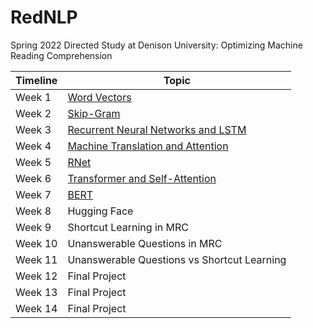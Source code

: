 # RedNLP
Spring 2022 Directed Study at Denison University: Optimizing Machine Reading Comprehension

| Timeline| Topic |
| --- | ----------- | 
| Week 1 | [Word Vectors](https://github.com/sonqt/RedNLP/tree/main/Word2vec) | 
| Week 2 | [Skip-Gram](https://github.com/sonqt/RedNLP/tree/main/Word2vec) | 
| Week 3 | [Recurrent Neural Networks and LSTM](https://github.com/sonqt/RedNLP/tree/main/LSTM) |
| Week 4 | [Machine Translation and Attention](https://github.com/sonqt/RedNLP/tree/main/Attention) |
| Week 5 | [RNet](https://github.com/sonqt/RedNLP/tree/main/RNet) | 
| Week 6 | [Transformer and Self-Attention](https://github.com/sonqt/RedNLP/tree/main/Transformer) |
| Week 7 | [BERT](https://github.com/sonqt/RedNLP/tree/main/BERT) | 
| Week 8 | Hugging Face | 
| Week 9 | Shortcut Learning in MRC |
| Week 10 | Unanswerable Questions in MRC | 
| Week 11 | Unanswerable Questions vs Shortcut Learning |
| Week 12 | Final Project |
| Week 13 | Final Project |
| Week 14 | Final Project |
